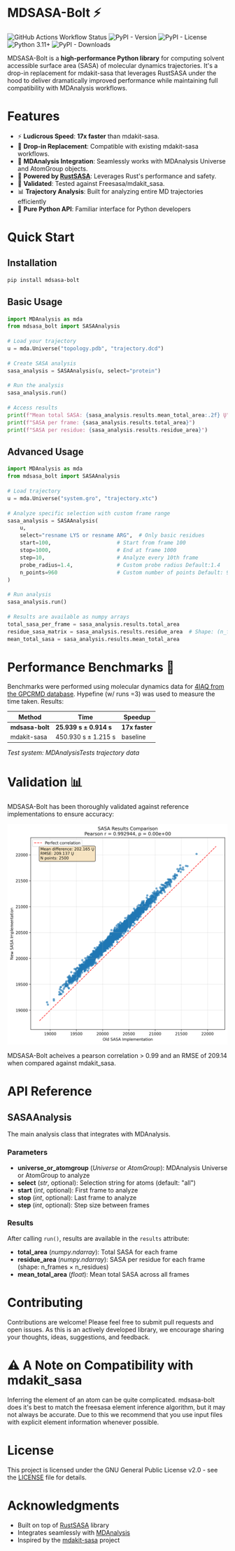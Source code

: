 # MDSASA-Bolt ⚡️

![GitHub Actions Workflow Status](https://img.shields.io/github/actions/workflow/status/maxall41/mdsasa-bolt/python.yml)
![PyPI - Version](https://img.shields.io/pypi/v/mdsasa-bolt)
![PyPI - License](https://img.shields.io/pypi/l/mdsasa-bolt)
![Python 3.11+](https://img.shields.io/badge/python-3.11+-blue.svg)
![PyPI - Downloads](https://img.shields.io/pypi/dm/mdsasa-bolt)

MDSASA-Bolt is a **high-performance Python library** for computing solvent accessible surface area (SASA) of molecular dynamics trajectories. It's a drop-in replacement for mdakit-sasa that leverages RustSASA under the hood to deliver dramatically improved performance while maintaining full compatibility with MDAnalysis workflows.

# Features

- ⚡️ **Ludicrous Speed**: **17x faster** than mdakit-sasa.
- 🔄 **Drop-in Replacement**: Compatible with existing mdakit-sasa workflows.
- 🧬 **MDAnalysis Integration**: Seamlessly works with MDAnalysis Universe and AtomGroup objects.
- 🦀 **Powered by [RustSASA](https://github.com/maxall41/RustSASA)**: Leverages Rust's performance and safety.
- 🧪 **Validated**: Tested against Freesasa/mdakit_sasa.
- 📊 **Trajectory Analysis**: Built for analyzing entire MD trajectories efficiently
- 🐍 **Pure Python API**: Familiar interface for Python developers

# Quick Start

## Installation

```bash
pip install mdsasa-bolt
```

## Basic Usage

```python
import MDAnalysis as mda
from mdsasa_bolt import SASAAnalysis

# Load your trajectory
u = mda.Universe("topology.pdb", "trajectory.dcd")

# Create SASA analysis
sasa_analysis = SASAAnalysis(u, select="protein")

# Run the analysis
sasa_analysis.run()

# Access results
print(f"Mean total SASA: {sasa_analysis.results.mean_total_area:.2f} Ų")
print(f"SASA per frame: {sasa_analysis.results.total_area}")
print(f"SASA per residue: {sasa_analysis.results.residue_area}")
```

## Advanced Usage

```python
import MDAnalysis as mda
from mdsasa_bolt import SASAAnalysis

# Load trajectory
u = mda.Universe("system.gro", "trajectory.xtc")

# Analyze specific selection with custom frame range
sasa_analysis = SASAAnalysis(
    u,
    select="resname LYS or resname ARG",  # Only basic residues
    start=100,                     # Start from frame 100
    stop=1000,                     # End at frame 1000
    step=10,                       # Analyze every 10th frame
    probe_radius=1.4,              # Custom probe radius Default:1.4
    n_points=960                   # Custom number of points Default: 960
)

# Run analysis
sasa_analysis.run()

# Results are available as numpy arrays
total_sasa_per_frame = sasa_analysis.results.total_area
residue_sasa_matrix = sasa_analysis.results.residue_area  # Shape: (n_frames, n_residues)
mean_total_sasa = sasa_analysis.results.mean_total_area
```

# Performance Benchmarks 🚀

Benchmarks were performed using molecular dynamics data for [4IAQ from the GPCRMD database](https://www.gpcrmd.org/view/85/). Hypefine (w/ runs =3) was used to measure the time taken. Results:

| Method | Time | Speedup |
|--------|------|---------|
| **mdsasa-bolt** | **25.939 s ±  0.914 s** | **17x faster** |
| mdakit-sasa | 450.930 s ±  1.215 s  | baseline |

*Test system: MDAnalysisTests trajectory data*

# Validation 📊

MDSASA-Bolt has been thoroughly validated against reference implementations to ensure accuracy:

![Comparing SASA results](https://github.com/maxall41/mdsasa-bolt/blob/main/bench/sasa_comparison.png)


MDSASA-Bolt acheives a pearson correlation > 0.99 and an RMSE of 209.14 when compared against mdakit_sasa.

# API Reference

## SASAAnalysis

The main analysis class that integrates with MDAnalysis.

### Parameters

- **universe_or_atomgroup** (*Universe* or *AtomGroup*): MDAnalysis Universe or AtomGroup to analyze
- **select** (*str*, optional): Selection string for atoms (default: "all")
- **start** (*int*, optional): First frame to analyze
- **stop** (*int*, optional): Last frame to analyze
- **step** (*int*, optional): Step size between frames

### Results

After calling `run()`, results are available in the `results` attribute:

- **total_area** (*numpy.ndarray*): Total SASA for each frame
- **residue_area** (*numpy.ndarray*): SASA per residue for each frame (shape: n_frames × n_residues)
- **mean_total_area** (*float*): Mean total SASA across all frames

# Contributing

Contributions are welcome! Please feel free to submit pull requests and open issues. As this is an actively developed library, we encourage sharing your thoughts, ideas, suggestions, and feedback.

# ⚠️ A Note on Compatibility with mdakit_sasa

Inferring the element of an atom can be quite complicated. mdsasa-bolt does it's best to match the freesasa element inference algorithm, but it may not always be accurate. Due to this we recommend that you use input files with explicit element information whenever possible.

# License

This project is licensed under the GNU General Public License v2.0 - see the [LICENSE](LICENSE) file for details.

# Acknowledgments

- Built on top of [RustSASA](https://github.com/maxall41/RustSASA) library
- Integrates seamlessly with [MDAnalysis](https://www.mdanalysis.org/)
- Inspired by the [mdakit-sasa](https://github.com/MDAnalysis/mdakit-sasa) project
